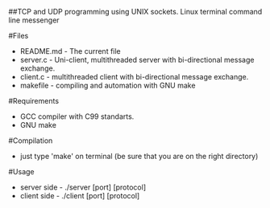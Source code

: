 ##TCP and UDP programming using UNIX sockets.
Linux terminal command line messenger

#Files
- README.md - The current file
- server.c - Uni-client, multithreaded server with bi-directional message exchange.
- client.c - multithreaded client with bi-directional message exchange.
- makefile - compiling and automation with GNU make

#Requirements
- GCC compiler with C99 standarts.
- GNU make

#Compilation
- just type 'make' on terminal (be sure that you are on the right directory)

#Usage
- server side - ./server [port] [protocol]
- client side - ./client [port] [protocol]

##

